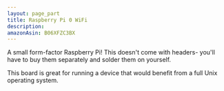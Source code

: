 ```yaml
---
layout: page_part
title: Raspberry Pi 0 WiFi
description: 
amazonAsin: B06XFZC3BX
---
```


A small form-factor Raspberry Pi! This doesn't come with headers- you'll have to buy them separately and solder them on yourself.

This board is great for running a device that would benefit from a full Unix operating system.